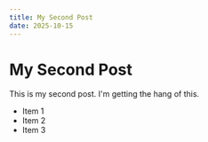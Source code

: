 ```yaml
---
title: My Second Post
date: 2025-10-15
---
```


# My Second Post

This is my second post. I'm getting the hang of this.

- Item 1
- Item 2
- Item 3
